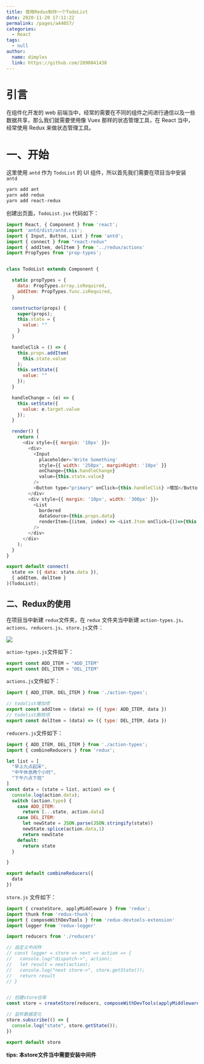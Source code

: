 ```yaml
---
title: 使用Redux制作一个TodoList
date: 2020-11-20 17:11:22
permalink: /pages/a44057/
categories:
  - React
tags:
  - null
author:
  name: dimples
  link: https://github.com/2890841438
---
```


# 引言

在组件化开发的 web 前端当中，经常的需要在不同的组件之间进行通信以及一些数据共享，那么我们就需要使用像 Vuex 那样的状态管理工具，在 React 当中，经常使用 Redux 来做状态管理工具。



# 一、开始

这里使用 `antd` 作为 `TodoList` 的 UI 组件，所以首先我们需要在项目当中安装 `antd`

```bash
yarn add ant
yarn add redux
yarn add react-redux
```

创建出页面，`TodoList.jsx` 代码如下：

```javascript
import React, { Component } from 'react';
import 'antd/dist/antd.css';
import { Input, Button, List } from 'antd';
import { connect } from "react-redux"
import { addItem, delItem } from '../redux/actions'
import PropTypes from 'prop-types';


class TodoList extends Component {

  static propTypes = {
    data: PropTypes.array.isRequired,
    addItem: PropTypes.func.isRequired,
  }

  constructor(props) {
    super(props);
    this.state = {
      value: ""
    }
  }

  handleClik = () => {
    this.props.addItem(
      this.state.value
    );
    this.setState({
      value: ""
    });
  }

  handleChange = (e) => {
    this.setState({
      value: e.target.value
    });
  }

  render() {
    return (
      <div style={{ margin: '10px' }}>
        <div>
          <Input
            placeholder='Write Something'
            style={{ width: '250px', marginRight: '10px' }}
            onChange={this.handleChange}
            value={this.state.value}
          />
          <Button type="primary" onClick={this.handleClik} >增加</Button>
        </div>
        <div style={{ margin: '10px', width: '300px' }}>
          <List
            bordered
            dataSource={this.props.data}
            renderItem={(item, index) => <List.Item onClick={()=>{this.props.delItem(index)}}>{item}</List.Item>}
          />
        </div>
      </div>
    );
  }
}

export default connect(
  state => ({ data: state.data }),
  { addItem, delItem }
)(TodoList);
```

## 二、Redux的使用

在项目当中新建 `redux`文件夹，在 `redux` 文件夹当中新建 `action-types.js`、`actions`、`reducers.js`、`store.js`文件：

![](https://gitee.com/Dimples_Yj/my-img/raw/master/img/20201122004929.png)

`action-types.js`文件如下：

```js
export const ADD_ITEM = "ADD_ITEM"
export const DEL_ITEM = "DEL_ITEM"
```

`actions.js`文件如下：

```js
import { ADD_ITEM, DEL_ITEM } from './action-types';

// todolist增加项
export const addItem = (data) => ({ type: ADD_ITEM, data })
// todolist删除项
export const delItem = (data) => ({ type: DEL_ITEM, data })
```

`reducers.js`文件如下：

```js
import { ADD_ITEM, DEL_ITEM } from './action-types';
import { combineReducers } from 'redux';

let list = [
  "早上九点起床",
  "中午休息两个小时",
  "下午六点下班"
]
const data = (state = list, action) => {
  console.log(action.data);
  switch (action.type) {
    case ADD_ITEM:
      return [...state, action.data]
    case DEL_ITEM:
      let newState = JSON.parse(JSON.stringify(state))
      newState.splice(action.data,1)
      return newState
    default:
      return state
  }

}

export default combineReducers({
  data
})
```

`store.js` 文件如下：

```js
import { createStore, applyMiddleware } from 'redux';
import thunk from 'redux-thunk';
import { composeWithDevTools } from 'redux-devtools-extension'
import logger from 'redux-logger'

import reducers from './reducers'

// 自定义中间件
// const logger = store => next => action => {
//   console.log("dispatch->", action);
//   let result = next(action);
//   console.log("next store->", store.getState());
//   return result
// }


// 创建store仓库
const store = createStore(reducers, composeWithDevTools(applyMiddleware(thunk, logger)))

// 监听数据变化
store.subscribe(() => {
  console.log("state", store.getState());
})

export default store
```

**tips: 本store文件当中需要安装中间件**



